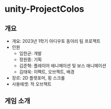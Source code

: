 # unity-ProjectColos
## 개요
* 개요: 2023년 1학기 아디우토 동아리 팀 프로젝트
* 인원
  * 임한균: 개발
  * 정원종: 기획
  * 김준혁: 플레이어 애니메이션 및 보스 애니메이션
  * 김태욱: 이펙트, 오브젝트, 배경
* 장르: 2D 플렛포머, 횡 스크롤
* 사용에셋: 적 오브젝트
## 게임 소개
